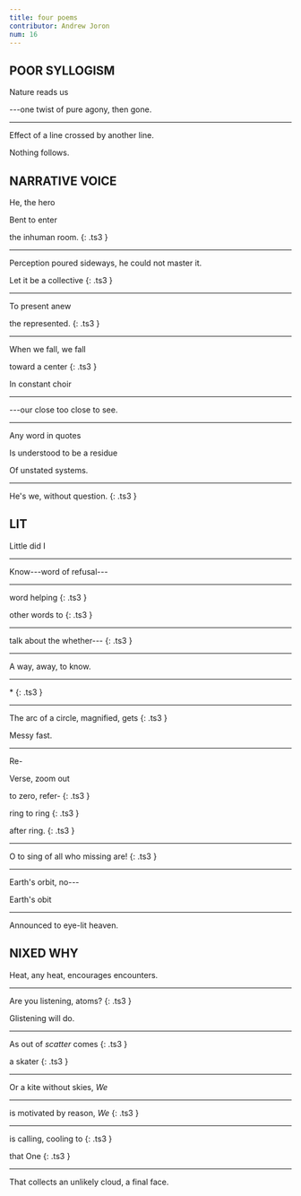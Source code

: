 ```yaml
---
title: four poems
contributor: Andrew Joron
num: 16
---
```


## POOR SYLLOGISM

Nature reads us

---one twist of pure agony, then gone.

---

Effect of a line crossed by another line.

Nothing follows.


## NARRATIVE VOICE

He, the hero

Bent to enter

the inhuman room.
{: .ts3 }

---

Perception poured sideways, he could not master it.

Let it be a collective
{: .ts3 }

---

To present anew

the represented.
{: .ts3 }

---

When we fall, we fall

toward a center
{: .ts3 }

In constant choir

---

---our close too close to see.

---

Any word in quotes

Is understood to be a residue

Of unstated systems.

---

He's we, without question.
{: .ts3 }

## LIT

Little did I

---

Know---word of refusal---

---

word helping
{: .ts3 }

other words to
{: .ts3 }

---

talk about the whether---
{: .ts3 }

---

A way, away, to know.

---

\*
{: .ts3 }

---

The arc of a circle, magnified, gets
{: .ts3 }

Messy fast.

---

Re-

Verse, zoom out

to zero, refer-
{: .ts3 }

ring to ring
{: .ts3 }

after ring.
{: .ts3 }

---

O to sing of all who missing are!
{: .ts3 }

---

Earth's orbit, no---

Earth's obit

---

Announced to eye-lit heaven.

## NIXED WHY

Heat, any heat, encourages encounters.

---

Are you listening, atoms?
{: .ts3 }

Glistening will do.

---

As out of *scatter* comes
{: .ts3 }

a skater
{: .ts3 }

---

Or a kite without skies, *We*

---

is motivated by reason, *We*
{: .ts3 }

---

is calling, cooling to
{: .ts3 }

that One
{: .ts3 }

---

That collects an unlikely cloud, a final face.
